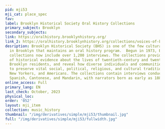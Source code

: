 ```yaml
---
pid: mji53
mji_cat: place_spec
fav: 
label: Brooklyn Historical Society Oral History Collections
primary_subject: Brooklyn
secondary_subjects: 
link: https://oralhistory.brooklynhistory.org/
link_2: https://oralhistory.brooklynhistory.org/collections/voices-of-brooklyn-oral-histories-arts-and-entertainment/
desription: Brooklyn Historical Society (BHS) is one of the few cultural institutions
  in Brooklyn that maintains an oral history program.  Begun in 1973, BHS’s oral history
  collections now include over 1,200 interviews. The collections provide a wealth
  of historical evidence about the lives of twentieth-century and twenty-first-century
  Brooklyn residents, and reveal how diverse individuals and communities have sought
  to preserve vital social, political, religious, and cultural traditions as Brooklynites,
  New Yorkers, and Americans. The collections contain interviews conducted in English,
  Spanish, Cantonese, and Mandarin, with narrators born as early as 1880.
online_access: Full
primary_lang: EN
last_check: October, 2023
physical_loc: 
order: '052'
layout: mji_item
collection: music_history
thumbnail: "/img/derivatives/simple/mji53/thumbnail.jpg"
full: "/img/derivatives/simple/mji53/fullwidth.jpg"
---
```

